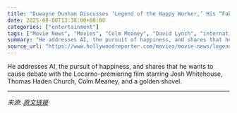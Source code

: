 ```yaml
---
title: "Duwayne Dunham Discusses ‘Legend of the Happy Worker,’ His “Fable for Our Time,” and David Lynch"
date: 2025-08-06T13:30:00+08:00
categories: ["entertainment"]
tags: ["Movie News", "Movies", "Colm Meaney", "David Lynch", "international", "Locarno", "Locarno Film Festival", "Thomas Haden Church"]
summary: "He addresses AI, the pursuit of happiness, and shares that he wants to cause debate with the Locarno-premiering film starring Josh Whitehouse, Thomas Haden Church, Colm Meaney, and a golden shovel."
source_url: "https://www.hollywoodreporter.com/movies/movie-news/legend-of-the-happy-worker-film-duwayne-dunham-david-lynch-1236332437/"
---
```


He addresses AI, the pursuit of happiness, and shares that he wants to cause debate with the Locarno-premiering film starring Josh Whitehouse, Thomas Haden Church, Colm Meaney, and a golden shovel.

---

*来源: [原文链接](https://www.hollywoodreporter.com/movies/movie-news/legend-of-the-happy-worker-film-duwayne-dunham-david-lynch-1236332437/)*
